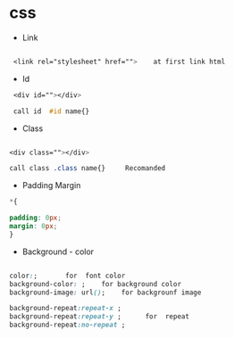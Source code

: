 # css

- Link
 ```css

  <link rel="stylesheet" href="">    at first link html

```

- Id
 ```css
  <div id=""></div>

  call id  #id name{}

```

- Class
```css

<div class=""></div>

call class .class name{}     Recomanded

```
- Padding Margin
 ```css
*{

padding: 0px;
margin: 0px;
}
```

- Background - color
```css

color:;       for  font color
background-color: ;    for background color
background-image: url();    for backgrounf image

background-repeat:repeat-x ;
background-repeat:repeat-y ;      for  repeat 
background-repeat:no-repeat ;



```

